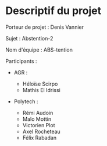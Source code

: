 # Descriptif du projet

Porteur de projet : Denis Vannier

Sujet : Abstention-2

Nom d'équipe : ABS-tention

Participants :

- AGR :
  - Héloïse Scirpo
  - Mathis El Idrissi

- Polytech :  
  - Rémi Audoin
  - Malo Mottin
  - Victorien Plot
  - Axel Rocheteau
  - Félix Rabadan

